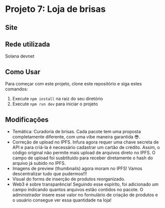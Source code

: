 # Projeto 7: Loja de brisas

## Site

## Rede utilizada

Solana devnet

## Como Usar

Para começar com este projeto, clone este repositório e siga estes comandos:

1. Execute `npm install` na raiz do seu diretório
2. Execute `npm run dev` para iniciar o projeto

## Modificações

- Temática: Curadoria de brisas. Cada pacote tem uma proposta completamente diferente, com uma vibe maneira garantida 😎.
- Correção de upload no IPFS. Infura agora requer uma chave secreta de API e para criá-la é necessário cadastrar um cartão de crédito. Assim, o código original não permite mais upload de arquivos direto no IPFS. O campo de upload foi susbtituído para receber diretamente o hash do arquivo já subido no IPFS.
- Imagens de preview (thumbnails) agora moram no IPFS! Vamos descentralizar tudo que pudermos!!!
- Visual do forms de inserção de produtos reorganizado.
- Web3 é sobre transparência! Seguindo esse espírito, foi adicionado um campo indicando quantos arquivos estão contidos no pacote. O administrador insere esse valor no formulário de criação de produtos e o usuário consegue ver essa quantidade na loja!
